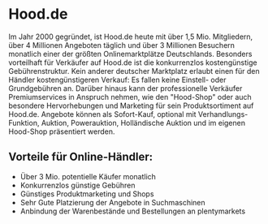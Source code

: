 
# Hood.de

<div class="container-toc"></div>

Im Jahr 2000 gegründet, ist Hood.de heute mit über 1,5 Mio. Mitgliedern, über 4 Millionen Angeboten täglich und über 3 Millionen Besuchern monatlich einer der größten Onlinemarktplätze Deutschlands. Besonders vorteilhaft für Verkäufer auf Hood.de ist die konkurrenzlos kostengünstige Gebührenstruktur. Kein anderer deutscher Marktplatz erlaubt einen für den Händler kostengünstigeren Verkauf: Es fallen keine Einstell- oder Grundgebühren an. Darüber hinaus kann der professionelle Verkäufer Premiumservices in Anspruch nehmen, wie den "Hood-Shop" oder auch besondere Hervorhebungen und Marketing für sein Produktsortiment auf Hood.de. Angebote können als Sofort-Kauf, optional mit Verhandlungs-Funktion, Auktion, Powerauktion, Holländische Auktion und im eigenen Hood-Shop präsentiert werden.
 
 
## Vorteile für Online-Händler:

<ul>
	<li>Über 3 Mio. potentielle Käufer monatlich</li>
	<li>Konkurrenzlos günstige Gebühren</li>
	<li>Günstiges Produktmarketing und Shops</li>
	<li>Sehr Gute Platzierung der Angebote in Suchmaschinen</li>
	<li>Anbindung der Warenbestände und Bestellungen an plentymarkets</li>
</ul>

